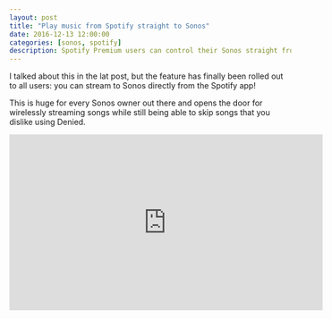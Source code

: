 ```yaml
---
layout: post
title: "Play music from Spotify straight to Sonos"
date: 2016-12-13 12:00:00
categories: [sonos, spotify]
description: Spotify Premium users can control their Sonos straight from the Spotify app.
---
```


I talked about this in the lat post, but the feature has finally been rolled out to all users: you can stream to Sonos directly from the Spotify app! 

This is huge for every Sonos owner out there and opens the door for wirelessly streaming songs while still being able to skip songs that you dislike using Denied.

<div class="video-container">
  <iframe width="560" height="315" src="https://www.youtube.com/embed/EuE5YozMBYs" frameborder="0" allowfullscreen></iframe>
</div>

